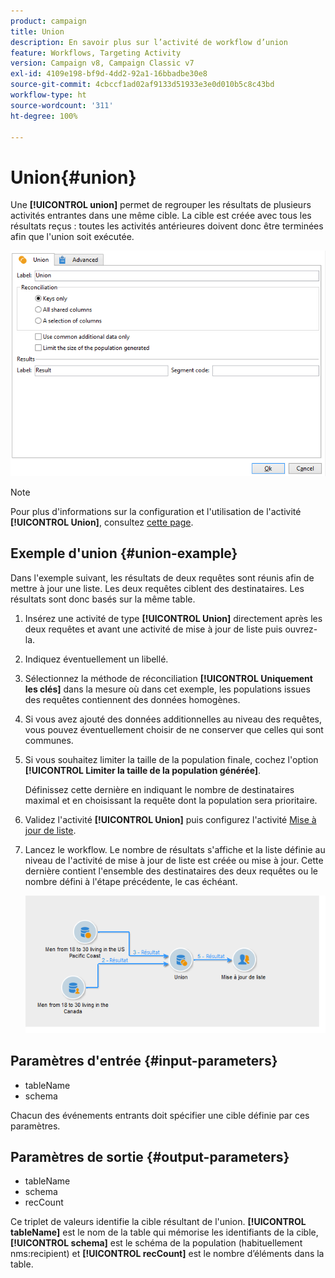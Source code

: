 ```yaml
---
product: campaign
title: Union
description: En savoir plus sur l’activité de workflow d’union
feature: Workflows, Targeting Activity
version: Campaign v8, Campaign Classic v7
exl-id: 4109e198-bf9d-4dd2-92a1-16bbadbe30e8
source-git-commit: 4cbccf1ad02af9133d51933e3e0d010b5c8c43bd
workflow-type: ht
source-wordcount: '311'
ht-degree: 100%

---
```


# Union{#union}

Une **[!UICONTROL union]** permet de regrouper les résultats de plusieurs activités entrantes dans une même cible. La cible est créée avec tous les résultats reçus : toutes les activités antérieures doivent donc être terminées afin que l&#39;union soit exécutée.

![](assets/s_user_segmentation_union.png)

>[!NOTE]
>
>Pour plus d&#39;informations sur la configuration et l&#39;utilisation de l&#39;activité **[!UICONTROL Union]**, consultez [cette page](targeting-workflows.md#combining-several-targets--union-).

## Exemple d&#39;union {#union-example}

Dans l&#39;exemple suivant, les résultats de deux requêtes sont réunis afin de mettre à jour une liste. Les deux requêtes ciblent des destinataires. Les résultats sont donc basés sur la même table.

1. Insérez une activité de type **[!UICONTROL Union]** directement après les deux requêtes et avant une activité de mise à jour de liste puis ouvrez-la.
1. Indiquez éventuellement un libellé.
1. Sélectionnez la méthode de réconciliation **[!UICONTROL Uniquement les clés]** dans la mesure où dans cet exemple, les populations issues des requêtes contiennent des données homogènes.
1. Si vous avez ajouté des données additionnelles au niveau des requêtes, vous pouvez éventuellement choisir de ne conserver que celles qui sont communes.
1. Si vous souhaitez limiter la taille de la population finale, cochez l&#39;option **[!UICONTROL Limiter la taille de la population générée]**.

   Définissez cette dernière en indiquant le nombre de destinataires maximal et en choisissant la requête dont la population sera prioritaire.

1. Validez l&#39;activité **[!UICONTROL Union]** puis configurez l&#39;activité [Mise à jour de liste](list-update.md).
1. Lancez le workflow. Le nombre de résultats s&#39;affiche et la liste définie au niveau de l&#39;activité de mise à jour de liste est créée ou mise à jour. Cette dernière contient l&#39;ensemble des destinataires des deux requêtes ou le nombre défini à l&#39;étape précédente, le cas échéant.

   ![](assets/union_example.png)

## Paramètres d&#39;entrée {#input-parameters}

* tableName
* schema

Chacun des événements entrants doit spécifier une cible définie par ces paramètres.

## Paramètres de sortie {#output-parameters}

* tableName
* schema
* recCount

Ce triplet de valeurs identifie la cible résultant de l&#39;union. **[!UICONTROL tableName]** est le nom de la table qui mémorise les identifiants de la cible, **[!UICONTROL schema]** est le schéma de la population (habituellement nms:recipient) et **[!UICONTROL recCount]** est le nombre d’éléments dans la table.
